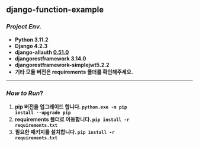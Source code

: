 django-function-example
---
### _Project Env._
* **Python 3.11.2**
* **Django 4.2.3**
* **django-allauth <U>0.51.0</U>**
* **djangorestframework 3.14.0**
* **djangorestframework-simplejwt5.2.2**
* **기타 모듈 버전은 requirements 폴더를 확인해주세요.**
---
### _How to Run_?
1. **pip 버전을 업그레이드 합니다. <code>python.exe -m pip install --upgrade pip</code>**
2. **requirements 폴더로 이동합니다. <code>pip install -r requirements.txt</code>**
3. **필요한 패키지를 설치합니다. <code>pip install -r requirements.txt</code>**